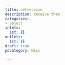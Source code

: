 ```yaml
---
title: netreceive
description: receive them
categories:
- object
inlets:
  1st: {}
outlets:
  1st: {}
draft: true
pdcategory: Misc

---
```


